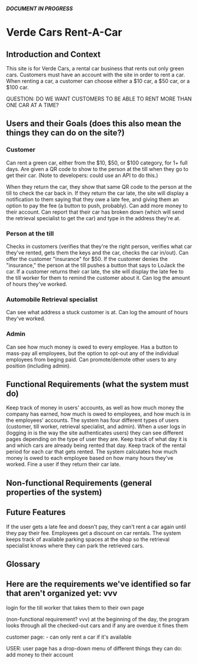 ***DOCUMENT IN PROGRESS***

# Verde Cars Rent-A-Car

## Introduction and Context
This site is for Verde Cars, a rental car business that rents out only green cars. Customers must have an account with the site in order to rent a car. When renting a car, a customer can choose either a $10 car, a $50 car, or a $100 car.

QUESTION: DO WE WANT CUSTOMERS TO BE ABLE TO RENT MORE THAN ONE CAR AT A TIME?

## Users and their Goals (does this also mean the things they can do on the site?)
### Customer
Can rent a green car, either from the $10, $50, or $100 category, for 1+ full days.
Are given a QR code to show to the person at the till when they go to get their car. (Note to developers: could use an API to do this.) 
<!-- NOTE: PROFE SAID THIS ^^^ FEATURE IS A 'COULD' WHEN WE WERE BRAINSTORMING AS A CLASS, SO WE COULD PUT THIS IN FUTURE FEATURES IF WE WANT -->
When they return the car, they show that same QR code to the person at the till to check the car back in.
If they return the car late, the site will display a notification to them saying that they owe a late fee, and giving them an option to pay the fee (a button to push, probably).
Can add more money to their account.
Can report that their car has broken down (which will send the retrieval specialist to get the car) and type in the address they're at.

### Person at the till
Checks in customers (verifies that they're the right person, verifies what  car they've rented, gets them the keys and the car, checks the car in/out).
Can offer the customer "insurance" for $50.
If the customer denies the "insurance," the person at the till pushes a button that says to LoJack the car.
If a customer returns their car late, the site will display the late fee to the till worker for them to remind the customer about it.
Can log the amount of hours they've worked.
<!-- Paid $15/hr -->

<!-- Profe said that the till person's page will probably look like a bunch of checkboxes -->

### Automobile Retrieval specialist
Can see what address a stuck customer is at.
Can log the amount of hours they've worked.
<!-- SHOULD WE HAVE A PAGE WHERE THEY CHECK OUT A NEW CAR FOR THE CUSTOMER AND CHECK IN THE LOJACKED CAR? -->
<!-- Paid $15/hr -->

### Admin
<!-- Can add a new vehicle. (Profe said we could give the admin a library of pictures to choose from of new cars to add.) -->
Can see how much money is owed to every employee.
Has a button to mass-pay all employees, but the option to opt-out any of the individual employees from beging paid.
Can promote/demote other users to any position (including admin).


## Functional Requirements (what the system must do)
Keep track of money in users' accounts, as well as how much money the company has earned, how much is owed to employees, and how much is in the employees' accounts.
The system has four different types of users (customer, till worker, retrieval specialist, and admin). When a user logs in (logging in is the way the site authenticates users) they can see different pages depending on the type of user they are.
Keep track of what day it is and which cars are already being rented that day.
Keep track of the rental period for each car that gets rented.
The system calculates how much money is owed to each employee based on how many hours they've worked.
Fine a user if they return their car late.
<!-- Late return fee is twice the price of the rental. -->

<!-- People who sign on are customers by default-->

<!-- Display today's date, and an option to display what the site would look like on another day -->

<!-- Stop a customer from renting a car if they don't have enough money for it. -->

<!-- When a customer does a search, it should only show them the cars that are available to rent, but it /can/ show cars that the customer can't afford. -->

<!-- 
Insurance:
Costs $50.00
A customer can opt-out of buying insurance when they rent a car.
If they opt-out, the person at the till will secretly have the car LoJacked and it will break down.
If a car breaks down, the customer will have to pay $300 for the retrieval specialist to bring the customer a new car and take the broken one back.

On the page where a user reports a car break-down, they could have the option of submitting an ethics violation to the better business buero about the insurance and LoJack situation if they want. The message would just go back to the company and get deleted though.
-->

## Non-functional Requirements (general properties of the system)

## Future Features
If the user gets a late fee and doesn't pay, they can't rent a car again until they pay their fee.
Employees get a discount on car rentals.
The system keeps track of available parking spaces at the shop so the retrieval specialist knows where they can park the retrieved cars.

## Glossary


## Here are the requirements we've identified so far that aren't organized yet: vvv
login for the till worker that takes them to their own page

(non-functional requirement? vvv)
at the beginning of the day, the program looks through all the checked-out cars and if any are overdue it fines them

customer page:
	- can only rent a car if it's available

USER:
	user page has a drop-down menu of different things they can do:
		add money to their account
		
